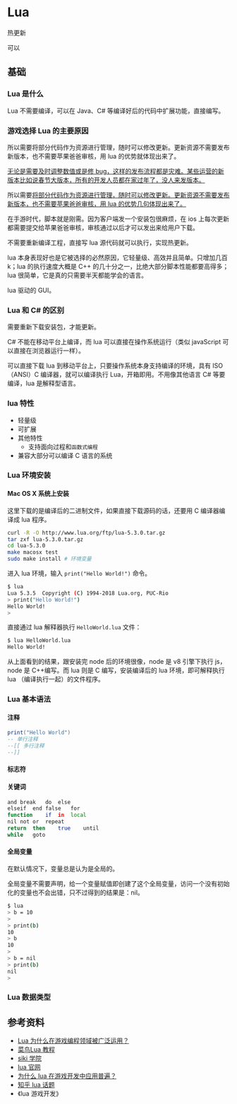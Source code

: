 # Lua

热更新

可以

## 基础

### Lua 是什么

Lua 不需要编译，可以在 Java、C# 等编译好后的代码中扩展功能，直接编写。

### 游戏选择 Lua 的主要原因

所以需要将部分代码作为资源进行管理，随时可以修改更新。更新资源不需要发布新版本，也不需要苹果爸爸审核，用 lua 的优势就体现出来了。

<u>无论是需要及时调整数值或是修 bug，这样的发布流程都是灾难。某些运营的新版本比如说春节大版本，所有的开发人员都在家过年了，没人来发版本。</u>

所以需要<u>将部分代码作为资源进行管理，随时可以修改更新。更新资源不需要发布新版本，也不需要苹果爸爸审核，用 lua 的优势几句体现出来了。</u>

在手游时代，脚本就是刚需。因为客户端发一个安装包很麻烦，在 ios 上每次更新都需要提交给苹果爸爸审核，审核通过以后才可以发出来给用户下载。

不需要重新编译工程，直接写 lua 源代码就可以执行，实现热更新。

lua 本身表现好也是它被选择的必然原因，它轻量级、高效并且简单。只增加几百 k；lua 的执行速度大概是 C++ 的几十分之一，比绝大部分脚本性能都要高得多；lua 很简单，它是真的只需要半天都能学会的语言。

lua 驱动的 GUI。

### Lua 和 C# 的区别

需要重新下载安装包，才能更新。

C# 不能在移动平台上编译，而 lua 可以直接在操作系统运行（类似 javaScript 可以直接在浏览器运行一样）。

可以直接下载 lua 到移动平台上，只要操作系统本身支持编译的环境，具有 ISO（ANSI）C 编译器，就可以编译执行 Lua，开箱即用。不用像其他语言 C# 等要编译，lua 是解释型语言。

### lua 特性

- 轻量级
- 可扩展
- 其他特性
  - 支持面向过程和`函数式编程`
- 兼容大部分可以编译 C 语言的系统

### Lua 环境安装

#### Mac OS X 系统上安装

这里下载的是编译后的二进制文件，如果直接下载源码的话，还要用 C 编译器编译成 lua 程序。

```bash
curl -R -O http://www.lua.org/ftp/lua-5.3.0.tar.gz
tar zxf lua-5.3.0.tar.gz
cd lua-5.3.0
make macosx test
sudo make install # 环境变量
```
进入 lua 环境，输入 `print("Hello World!")` 命令。
```bash
$ lua
Lua 5.3.5  Copyright (C) 1994-2018 Lua.org, PUC-Rio
> print("Hello World!")
Hello World!
> 
```

直接通过 lua 解释器执行 `HelloWorld.lua` 文件：

```bash
$ lua HelloWorld.lua 
Hello World!
```

从上面看到的结果，跟安装完 node 后的环境很像，node 是 v8 引擎下执行 js，node 是 C++编写。而 lua 则是 C 编写，安装编译后的 lua 环境，即可解释执行 lua （编译执行一起）的文件程序。

### Lua 基本语法

#### 注释

```lua
print("Hello World")
-- 单行注释
--[[ 多行注释
--]]
```

#### 标志符 

#### 关键词

```bash
and	break	do	else
elseif	end	false	for
function	if	in	local
nil	not	or	repeat
return	then	true	until
while	goto
```

#### 全局变量

在默认情况下，变量总是认为是全局的。

全局变量不需要声明，给一个变量赋值即创建了这个全局变量，访问一个没有初始化的变量也不会出错，只不过得到的结果是：nil。

```bash
$ lua
> b = 10
> 
> print(b)
10
> b
10
> 
> b = nil
> print(b)
nil
> 
```

### Lua 数据类型

## 参考资料

- [Lua 为什么在游戏编程领域被广泛运用？](https://www.zhihu.com/question/21717567)
- [菜鸟Lua 教程](https://www.runoob.com/lua/lua-tutorial.html)
- [siki 学院](http://www.sikiedu.com/course/85/task/16032/show#)
- [lua 官网](https://www.lua.org/download.html)
- [为什么 lua 在游戏开发中应用普遍？](https://www.zhihu.com/question/395593519/answer/1236733229)
- [知乎 lua 话题 ](https://www.zhihu.com/topic/19612186/top-answers)
- 《lua 游戏开发》